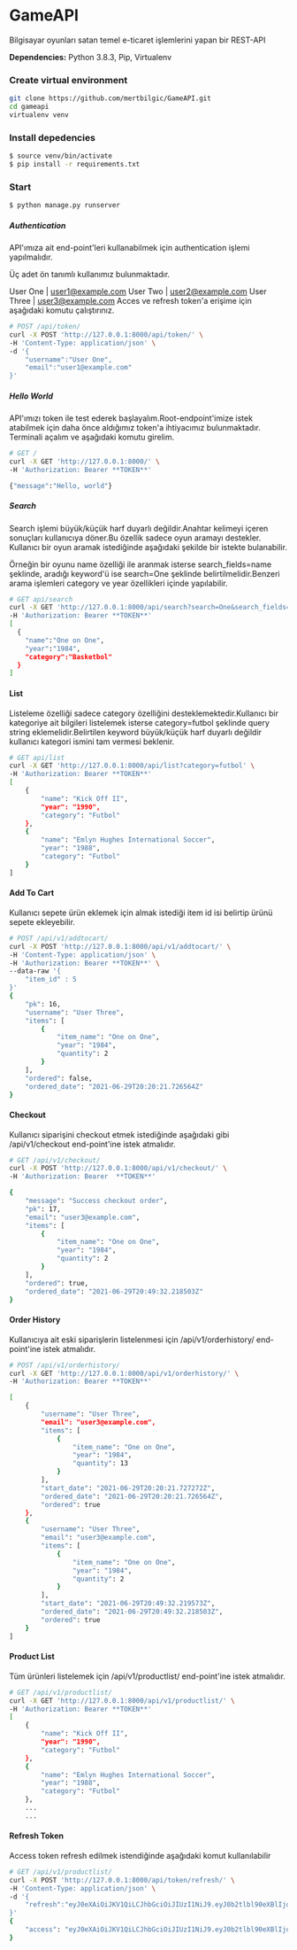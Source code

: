 # GameAPI

Bilgisayar oyunları satan temel e-ticaret işlemlerini yapan bir REST-API

**Dependencies:** Python 3.8.3, Pip, Virtualenv

### Create virtual environment 

```sh
git clone https://github.com/mertbilgic/GameAPI.git
cd gameapi
virtualenv venv
```

### Install depedencies

```sh
$ source venv/bin/activate
$ pip install -r requirements.txt
```

### Start

```sh
$ python manage.py runserver
```
##### Authentication
API'ımıza ait end-point'leri kullanabilmek için authentication işlemi yapılmalıdır.

Üç adet ön tanımlı kullanımız bulunmaktadır.

User One | user1@example.com
User Two | user2@example.com
User Three | user3@example.com
Acces ve refresh token'a erişime için aşağıdaki komutu çalıştırınız.
```sh
# POST /api/token/
curl -X POST 'http://127.0.0.1:8000/api/token/' \
-H 'Content-Type: application/json' \
-d '{
    "username":"User One",
    "email":"user1@example.com"
}'
```

##### Hello World
API'ımızı token ile test ederek başlayalım.Root-endpoint'imize istek atabilmek için daha önce aldığımız token'a ihtiyacımız bulunmaktadır.
Terminali açalım ve aşağıdaki komutu girelim.

```sh
# GET /
curl -X GET 'http://127.0.0.1:8000/' \
-H 'Authorization: Bearer **TOKEN**'

{"message":"Hello, world"}
```

##### Search
Search işlemi büyük/küçük harf duyarlı değildir.Anahtar kelimeyi içeren sonuçları kullanıcıya döner.Bu özellik sadece oyun aramayı destekler.
Kullanıcı bir oyun aramak istediğinde aşağıdaki şekilde bir istekte bulanabilir.

Örneğin bir oyunu name özelliği ile aranmak isterse search_fields=name şeklinde, aradığı keyword'ü ise search=One şeklinde belirtilmelidir.Benzeri arama işlemleri category ve year özellikleri içinde yapılabilir.

```sh
# GET api/search
curl -X GET 'http://127.0.0.1:8000/api/search?search=One&search_fields=name' \
-H 'Authorization: Bearer **TOKEN**'
[
  {
    "name":"One on One",
    "year":"1984",
    "category":"Basketbol"
  }
]

```
#### List
Listeleme özelliği sadece category özelliğini desteklemektedir.Kullanıcı bir kategoriye ait bilgileri listelemek isterse category=futbol şeklinde query string eklemelidir.Belirtilen keyword büyük/küçük harf duyarlı değildir kullanıcı kategori ismini tam vermesi beklenir.

```sh
# GET api/list
curl -X GET 'http://127.0.0.1:8000/api/list?category=futbol' \
-H 'Authorization: Bearer **TOKEN**' 
[
    {
        "name": "Kick Off II",
        "year": "1990",
        "category": "Futbol"
    },
    {
        "name": "Emlyn Hughes International Soccer",
        "year": "1988",
        "category": "Futbol"
    }
]
```
#### Add To Cart
Kullanıcı sepete ürün eklemek için almak istediği item id isi belirtip ürünü sepete ekleyebilir.
```sh
# POST /api/v1/addtocart/
curl -X POST 'http://127.0.0.1:8000/api/v1/addtocart/' \
-H 'Content-Type: application/json' \
-H 'Authorization: Bearer **TOKEN**' \
--data-raw '{
    "item_id" : 5
}'
{
    "pk": 16,
    "username": "User Three",
    "items": [
        {
            "item_name": "One on One",
            "year": "1984",
            "quantity": 2
        }
    ],
    "ordered": false,
    "ordered_date": "2021-06-29T20:20:21.726564Z"
}
```
#### Checkout
Kullanıcı siparişini checkout etmek istediğinde aşağıdaki gibi /api/v1/checkout end-point'ine istek atmalıdır.
```sh
# GET /api/v1/checkout/
curl -X POST 'http://127.0.0.1:8000/api/v1/checkout/' \
-H 'Authorization: Bearer  **TOKEN**'

{
    "message": "Success checkout order",
    "pk": 17,
    "email": "user3@example.com",
    "items": [
        {
            "item_name": "One on One",
            "year": "1984",
            "quantity": 2
        }
    ],
    "ordered": true,
    "ordered_date": "2021-06-29T20:49:32.218503Z"
}

```
#### Order History
Kullanıcıya ait eski siparişlerin listelenmesi için /api/v1/orderhistory/ end-point'ine istek atmalıdır.
```sh
# POST /api/v1/orderhistory/
curl -X GET 'http://127.0.0.1:8000/api/v1/orderhistory/' \
-H 'Authorization: Bearer **TOKEN**'

[
    {
        "username": "User Three",
        "email": "user3@example.com",
        "items": [
            {
                "item_name": "One on One",
                "year": "1984",
                "quantity": 13
            }
        ],
        "start_date": "2021-06-29T20:20:21.727272Z",
        "ordered_date": "2021-06-29T20:20:21.726564Z",
        "ordered": true
    },
    {
        "username": "User Three",
        "email": "user3@example.com",
        "items": [
            {
                "item_name": "One on One",
                "year": "1984",
                "quantity": 2
            }
        ],
        "start_date": "2021-06-29T20:49:32.219573Z",
        "ordered_date": "2021-06-29T20:49:32.218503Z",
        "ordered": true
    }
]
```
#### Product List
Tüm ürünleri listelemek için /api/v1/productlist/ end-point'ine istek atmalıdır.
```sh
# GET /api/v1/productlist/
curl -X GET 'http://127.0.0.1:8000/api/v1/productlist/' \
-H 'Authorization: Bearer **TOKEN**'
[
    {
        "name": "Kick Off II",
        "year": "1990",
        "category": "Futbol"
    },
    {
        "name": "Emlyn Hughes International Soccer",
        "year": "1988",
        "category": "Futbol"
    },
    ...
    ... 
```
#### Refresh Token
Access token refresh edilmek istendiğinde aşağıdaki komut kullanılabilir
```sh
# GET /api/v1/productlist/
curl -X POST 'http://127.0.0.1:8000/api/token/refresh/' \
-H 'Content-Type: application/json' \
-d '{
    "refresh":"eyJ0eXAiOiJKV1QiLCJhbGciOiJIUzI1NiJ9.eyJ0b2tlbl90eXBlIjoicmVmcmVzaCIsImV4cCI6MTYyNTA4Njg5OCwianRpIjoiNzQyNDIwYjliZDFlNGY1MGI4ZDI1YmNkM2QyOTg5ODciLCJ1c2VyX2lkIjo0fQ.XCDcIO6WNrUy1AF3p4noB5r6bkEBYUGP8mCqDORTY54"
}'
{
    "access": "eyJ0eXAiOiJKV1QiLCJhbGciOiJIUzI1NiJ9.eyJ0b2tlbl90eXBlIjoiYWNjZXNzIiwiZXhwIjoxNjI1MDAwOTIwLCJqdGkiOiI2YTY0N2Y1MGNmYjM0NGUxODQxMDY3MDg2ZDBjOWU1YSIsInVzZXJfaWQiOjR9.Khu3y4ZwgHhlFuneSxS9fHGzFswjXlAgjbthoBTEMGQ"
}
```